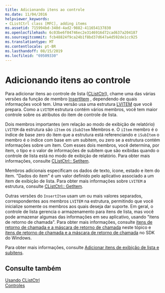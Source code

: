```yaml
---
title: Adicionando itens ao controle
ms.date: 11/04/2016
helpviewer_keywords:
- CListCtrl class [MFC], adding items
ms.assetid: 715994bd-340d-4ad2-9882-411654137830
ms.openlocfilehash: 6c03be6f04746ec2e3146916d72cad637a204187
ms.sourcegitcommit: fcb48824f9ca24b1f8bd37d647a4d592de1cc925
ms.translationtype: MT
ms.contentlocale: pt-BR
ms.lasthandoff: 08/15/2019
ms.locfileid: "69509330"
---
```

# <a name="adding-items-to-the-control"></a>Adicionando itens ao controle

Para adicionar itens ao controle de lista ([CListCtrl](../mfc/reference/clistctrl-class.md)), chame uma das várias versões da função de membro [InsertItem](../mfc/reference/clistctrl-class.md#insertitem) , dependendo de quais informações você tem. Uma versão usa uma estrutura [LVITEM](/windows/win32/api/commctrl/ns-commctrl-lvitemw) que você prepara. Como a `LVITEM` estrutura contém vários membros, você tem maior controle sobre os atributos do item de controle de lista.

Dois membros importantes (em relação ao modo de exibição de relatório) `LVITEM` da estrutura são `iItem` os `iSubItem` Membros e. O `iItem` membro é o índice de base zero do item que a estrutura está referenciando e `iSubItem` o membro é o índice com base em um subitem, ou zero se a estrutura contém informações sobre um item. Com esses dois membros, você determina, por item, o tipo e o valor de informações de subitem que são exibidas quando o controle de lista está no modo de exibição de relatório. Para obter mais informações, consulte [CListCtrl:: SetItem](../mfc/reference/clistctrl-class.md#setitem).

Membros adicionais especificam os dados de texto, ícone, estado e item do item. "Dados do item" é um valor definido pelo aplicativo associado a um item de exibição de lista. Para obter mais informações sobre `LVITEM` a estrutura, consulte [CListCtrl:: GetItem](../mfc/reference/clistctrl-class.md#getitem).

Outras versões do `InsertItem` usam um ou mais valores separados, correspondentes aos membros `LVITEM` na estrutura, permitindo que você inicialize somente os membros aos quais deseja dar suporte. Em geral, o controle de lista gerencia o armazenamento para itens de lista, mas você pode armazenar algumas das informações em seu aplicativo, usando "itens de retorno de chamada". Para obter mais informações, consulte [itens de retorno de chamada e a máscara de retorno de chamada](../mfc/callback-items-and-the-callback-mask.md) neste tópico e [itens de retorno de chamada e a máscara de retorno de chamada](/windows/win32/Controls/using-list-view-controls) no SDK do Windows.

Para obter mais informações, consulte [Adicionar itens de exibição de lista e subitens](/windows/win32/Controls/using-list-view-controls).

## <a name="see-also"></a>Consulte também

[Usando CListCtrl](../mfc/using-clistctrl.md)<br/>
[Controles](../mfc/controls-mfc.md)
